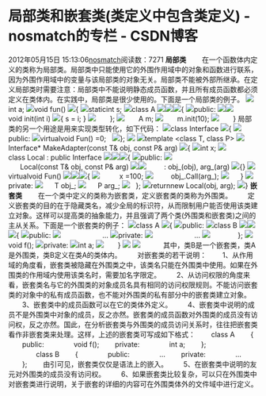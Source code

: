# 局部类和嵌套类(类定义中包含类定义) - nosmatch的专栏 - CSDN博客
2012年05月15日 15:13:06[nosmatch](https://me.csdn.net/HDUTigerkin)阅读数：7271
**局部类**
　　在一个函数体内定义的类称为局部类。局部类中只能使用它的外围作用域中的对象和函数进行联系，因为外围作用域中的变量与该局部类的对象无关。局部类不能被外部所继承。在定义局部类时需要注意：局部类中不能说明静态成员函数，并且所有成员函数都必须定义在类体内。在实践中，局部类是很少使用的。下面是一个局部类的例子。
![](http://www.cppblog.com/Images/OutliningIndicators/None.gif)int a;
![](http://www.cppblog.com/Images/OutliningIndicators/None.gif)void fun()
![](http://www.cppblog.com/Images/dot.gif){
![](http://www.cppblog.com/Images/OutliningIndicators/InBlock.gif)staticint s;
![](http://www.cppblog.com/Images/OutliningIndicators/InBlock.gif)class A
![](http://www.cppblog.com/Images/OutliningIndicators/ExpandedSubBlockStart.gif)![](http://www.cppblog.com/Images/OutliningIndicators/ContractedSubBlock.gif)![](http://www.cppblog.com/Images/dot.gif){
![](http://www.cppblog.com/Images/OutliningIndicators/InBlock.gif)public:
![](http://www.cppblog.com/Images/OutliningIndicators/ExpandedSubBlockStart.gif)![](http://www.cppblog.com/Images/OutliningIndicators/ContractedSubBlock.gif)void init(int i) ![](http://www.cppblog.com/Images/dot.gif){ s = i; }
![](http://www.cppblog.com/Images/OutliningIndicators/ExpandedSubBlockEnd.gif)　　};
![](http://www.cppblog.com/Images/OutliningIndicators/InBlock.gif)　　A m;
![](http://www.cppblog.com/Images/OutliningIndicators/InBlock.gif)　　m.init(10);
![](http://www.cppblog.com/Images/OutliningIndicators/ExpandedBlockEnd.gif)　　}
局部类的另一个用途是用来实现类型转化，如下代码：
![](http://www.cppblog.com/Images/OutliningIndicators/None.gif)class Interface
![](http://www.cppblog.com/Images/dot.gif){
![](http://www.cppblog.com/Images/OutliningIndicators/InBlock.gif)public:
![](http://www.cppblog.com/Images/OutliningIndicators/InBlock.gif)virtualvoid Fun() =0;  
![](http://www.cppblog.com/Images/OutliningIndicators/ExpandedBlockEnd.gif)};
![](http://www.cppblog.com/Images/OutliningIndicators/None.gif)
![](http://www.cppblog.com/Images/OutliningIndicators/None.gif)template <class T, class P>
![](http://www.cppblog.com/Images/OutliningIndicators/None.gif)Interface* MakeAdapter(const T& obj, const P& arg)
![](http://www.cppblog.com/Images/dot.gif){
![](http://www.cppblog.com/Images/OutliningIndicators/InBlock.gif)int x;
![](http://www.cppblog.com/Images/OutliningIndicators/InBlock.gif)class Local : public Interface
![](http://www.cppblog.com/Images/OutliningIndicators/ExpandedSubBlockStart.gif)![](http://www.cppblog.com/Images/OutliningIndicators/ContractedSubBlock.gif)![](http://www.cppblog.com/Images/dot.gif){
![](http://www.cppblog.com/Images/OutliningIndicators/InBlock.gif)public:
![](http://www.cppblog.com/Images/OutliningIndicators/InBlock.gif)      Local(const T& obj, const P& arg)
![](http://www.cppblog.com/Images/OutliningIndicators/ExpandedSubBlockStart.gif)![](http://www.cppblog.com/Images/OutliningIndicators/ContractedSubBlock.gif)         : obj_(obj), arg_(arg) ![](http://www.cppblog.com/Images/dot.gif){}
![](http://www.cppblog.com/Images/OutliningIndicators/InBlock.gif)virtualvoid Fun()
![](http://www.cppblog.com/Images/OutliningIndicators/ExpandedSubBlockStart.gif)![](http://www.cppblog.com/Images/OutliningIndicators/ContractedSubBlock.gif)![](http://www.cppblog.com/Images/dot.gif){
![](http://www.cppblog.com/Images/OutliningIndicators/InBlock.gif)          x =100;
![](http://www.cppblog.com/Images/OutliningIndicators/InBlock.gif)         obj_.Call(arg_);
![](http://www.cppblog.com/Images/OutliningIndicators/ExpandedSubBlockEnd.gif)      }
![](http://www.cppblog.com/Images/OutliningIndicators/InBlock.gif)private:
![](http://www.cppblog.com/Images/OutliningIndicators/InBlock.gif)      T obj_;
![](http://www.cppblog.com/Images/OutliningIndicators/InBlock.gif)      P arg_;
![](http://www.cppblog.com/Images/OutliningIndicators/ExpandedSubBlockEnd.gif)   };
![](http://www.cppblog.com/Images/OutliningIndicators/InBlock.gif)returnnew Local(obj, arg);
![](http://www.cppblog.com/Images/OutliningIndicators/ExpandedBlockEnd.gif)}
**嵌套类**
　　在一个类中定义的类称为嵌套类，定义嵌套类的类称为外围类。
　　定义嵌套类的目的在于隐藏类名，减少全局的标识符，从而限制用户能否使用该类建立对象。这样可以提高类的抽象能力，并且强调了两个类(外围类和嵌套类)之间的主从关系。下面是一个嵌套类的例子：
![](http://www.cppblog.com/Images/OutliningIndicators/None.gif)class A
![](http://www.cppblog.com/Images/dot.gif){
![](http://www.cppblog.com/Images/OutliningIndicators/InBlock.gif)public:
![](http://www.cppblog.com/Images/OutliningIndicators/InBlock.gif)class B
![](http://www.cppblog.com/Images/OutliningIndicators/ExpandedSubBlockStart.gif)![](http://www.cppblog.com/Images/OutliningIndicators/ContractedSubBlock.gif)![](http://www.cppblog.com/Images/dot.gif){
![](http://www.cppblog.com/Images/OutliningIndicators/InBlock.gif)public:
![](http://www.cppblog.com/Images/OutliningIndicators/InBlock.gif)　　　　　　…
![](http://www.cppblog.com/Images/OutliningIndicators/InBlock.gif)private:
![](http://www.cppblog.com/Images/OutliningIndicators/InBlock.gif)　　　　　　…
![](http://www.cppblog.com/Images/OutliningIndicators/ExpandedSubBlockEnd.gif)　　　　};
![](http://www.cppblog.com/Images/OutliningIndicators/InBlock.gif)void f();
![](http://www.cppblog.com/Images/OutliningIndicators/InBlock.gif)private:
![](http://www.cppblog.com/Images/OutliningIndicators/InBlock.gif)int a;
![](http://www.cppblog.com/Images/OutliningIndicators/ExpandedBlockEnd.gif)　　}
![](http://www.cppblog.com/Images/OutliningIndicators/None.gif)
![](http://www.cppblog.com/Images/OutliningIndicators/None.gif)
　　　其中，类B是一个嵌套类，类A是外围类，类B定义在类A的类体内。
　　对嵌套类的若干说明：
　　1、从作用域的角度看，嵌套类被隐藏在外围类之中，该类名只能在外围类中使用。如果在外围类的作用域内使用该类名时，需要加名字限定。
　　2、从访问权限的角度来看，嵌套类名与它的外围类的对象成员名具有相同的访问权限规则。不能访问嵌套类的对象中的私有成员函数，也不能对外围类的私有部分中的嵌套类建立对象。
　　3、嵌套类中的成员函数可以在它的类体外定义。
　　4、嵌套类中说明的成员不是外围类中对象的成员，反之亦然。嵌套类的成员函数对外围类的成员没有访问权，反之亦然。国此，在分析嵌套类与外围类的成员访问关系时，往往把嵌套类看作非嵌套类来处理。这样，上述的嵌套类可写成如下格式：
　　class A
　　{
　　public:
　　　　void f();
　　private:
　　　　int a;
　　};
　　　　class B
　　{
　　　　public:
　　　　…
　　private:
　　　　…
　　};
　　由引可见，嵌套类仅仅是语法上的嵌入。
　　5、在嵌套类中说明的友元对外围类的成员没有访问权。
　　6、如果嵌套类比较复杂，可以只在外围类中对嵌套类进行说明，关于嵌套的详细的内容可在外围类体外的文件域中进行定义。
